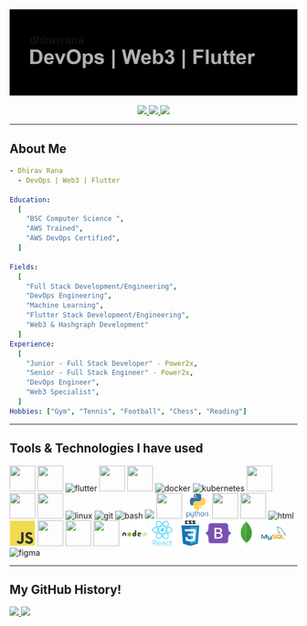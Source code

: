 <img src="https://github.com/ShiftAlpha/ShiftAlpha/blob/main/header.png" alt="">

<p align="center">
<a href="https://shiftAlpha.github.io/">
  <img height="50" src="https://user-images.githubusercontent.com/46517096/166972883-f5f1d88c-0246-4374-88ac-ded0f2cf0699.png"/>
</a>
<a href="https://www.linkedin.com/in/dhiravrana/">
<img height="50" src="https://cdn.jsdelivr.net/gh/devicons/devicon/icons/linkedin/linkedin-plain.svg" />        
</a>
<a href="https://www.instagram.com/dhiravrana/">
  <img height="50" src="https://user-images.githubusercontent.com/46517096/166974368-9798f39f-1f46-499c-b14e-81f0a3f83a06.png"/>
</a>
</p>

---

<h2> About Me</h2>

```yaml
- Dhirav Rana
  - DevOps | Web3 | Flutter 
  
Education:
  [
    "BSC Computer Science ",
    "AWS Trained",
    "AWS DevOps Certified",
  ]

Fields:
  [
    "Full Stack Development/Engineering",
    "DevOps Engineering",
    "Machine Learning",
    "Flutter Stack Development/Engineering",
    "Web3 & Hashgraph Development"
  ]
Experience:
  [
    "Junior - Full Stack Developer" - Power2x,
    "Senior - Full Stack Engineer" - Power2x,
    "DevOps Engineer",
    "Web3 Specialist",
  ]
Hobbies: ["Gym", "Tennis", "Football", "Chess", "Reading"]
```
  
---  

<h2> Tools & Technologies I have used</h2>
<p align="left">

<img src="https://cdn.jsdelivr.net/gh/devicons/devicon/icons/vscode/vscode-plain-wordmark.svg" width="45" height="45"/>
<img src="https://cdn.jsdelivr.net/gh/devicons/devicon/icons/androidstudio/androidstudio-plain-wordmark.svg" width="45" height="45" />

<img src="https://cdn.jsdelivr.net/gh/devicons/devicon/icons/flutter/flutter-original.svg" alt="flutter" width="45" height="45"/>
<img src="https://cdn.jsdelivr.net/gh/devicons/devicon/icons/android/android-plain-wordmark.svg" width="45" height="45" />
<img src="https://cdn.jsdelivr.net/gh/devicons/devicon/icons/firebase/firebase-plain-wordmark.svg" width="45" height="45" />
          
 
<img src="https://cdn.jsdelivr.net/gh/devicons/devicon/icons/docker/docker-original.svg" alt="docker" width="45" height="45"/>
<img src="https://cdn.jsdelivr.net/gh/devicons/devicon/icons/kubernetes/kubernetes-plain.svg" alt="kubernetes" width="45" height="45"/>

<img src="https://cdn.jsdelivr.net/gh/devicons/devicon/icons/amazonwebservices/amazonwebservices-plain-wordmark.svg" width="45" height="45"/>
<img src="https://cdn.jsdelivr.net/gh/devicons/devicon/icons/azure/azure-plain-wordmark.svg" width="45" height="45"/>
<img src="https://cdn.jsdelivr.net/gh/devicons/devicon/icons/googlecloud/googlecloud-plain-wordmark.svg" width="45" height="45" />
          
          
<img src="https://cdn.jsdelivr.net/gh/devicons/devicon/icons/linux/linux-original.svg" alt="linux" width="45" height="45"/>       
<img src="https://cdn.jsdelivr.net/gh/devicons/devicon/icons/git/git-original.svg" alt="git" width="45" height="45"/>
<img src="https://cdn.jsdelivr.net/gh/devicons/devicon/icons/bash/bash-original.svg" alt="bash" width="45" height="45"/>
<img src="https://cdn.jsdelivr.net/gh/devicons/devicon/icons/github/github-original.svg" />
          
<img src="https://cdn.jsdelivr.net/gh/devicons/devicon/icons/java/java-plain.svg" width="45" height="45" />
<img src="https://raw.githubusercontent.com/devicons/devicon/master/icons/python/python-original-wordmark.svg" alt="python" width="45" height="45" />
<img src="https://cdn.jsdelivr.net/gh/devicons/devicon/icons/csharp/csharp-original.svg" width="45" height="45"/>
<img src="https://cdn.jsdelivr.net/gh/devicons/devicon/icons/solidity/solidity-original.svg" width="45" height="45" />
          

<img src="https://cdn.jsdelivr.net/gh/devicons/devicon/icons/html5/html5-original.svg" alt="html" width="45" height="45"/>
<img src="https://raw.githubusercontent.com/devicons/devicon/master/icons/javascript/javascript-original.svg" alt="javascript" width="45" height="45" />
<img src="https://cdn.jsdelivr.net/gh/devicons/devicon/icons/react/react-original.svg"  width="45" height="45"/>
<img src="https://cdn.jsdelivr.net/gh/devicons/devicon/icons/angularjs/angularjs-plain-wordmark.svg" width="45" height="45"/>
<img src="https://cdn.jsdelivr.net/gh/devicons/devicon/icons/typescript/typescript-plain.svg" width="45" height="45"/>
<img src="https://raw.githubusercontent.com/devicons/devicon/master/icons/nodejs/nodejs-original-wordmark.svg" alt="nodejs" width="45" height="45" />
<img src="https://raw.githubusercontent.com/devicons/devicon/master/icons/react/react-original-wordmark.svg" alt="react" width="45" height="45" />
<img src="https://raw.githubusercontent.com/devicons/devicon/master/icons/css3/css3-original-wordmark.svg" alt="css3" width="45" height="45" />
<img src="https://raw.githubusercontent.com/devicons/devicon/master/icons/bootstrap/bootstrap-plain.svg" alt="bootstrap" width="45" height="45" />
<img src="https://raw.githubusercontent.com/devicons/devicon/master/icons/mongodb/mongodb-original.svg" alt="mongodb" width="45" height="45" />
<img src="https://raw.githubusercontent.com/devicons/devicon/master/icons/mysql/mysql-original-wordmark.svg" alt="mysql" width="45" height="45" />

<img src="https://cdn.jsdelivr.net/gh/devicons/devicon/icons/figma/figma-original.svg" alt="figma" width="45" height="45"/>   
</p>

---

<h2> My GitHub History!</h2>
<a href="https://github.com/ShiftAlpha">
  <img height="180em" src="https://github-readme-stats.vercel.app/api?username=ShiftAlpha&theme=dark&show_icons=true" />
  <img height="180em" src="https://github-readme-stats.vercel.app/api/top-langs/?username=SHiftAlpha&theme=noctis_minimus&layout=compact" />
</a>
<!--
**ShiftAlpha/ShiftAlpha** is a ✨ _special_ ✨ repository because its `README.md` (this file) appears on your GitHub profile.

Here are some ideas to get you started:

- 🔭 I’m currently working on ...
- 🌱 I’m currently learning ...
- 👯 I’m looking to collaborate on ...
- 🤔 I’m looking for help with ...
- 💬 Ask me about ...
- 📫 How to reach me: ...
- 😄 Pronouns: ...
- ⚡ Fun fact: ...
-->
